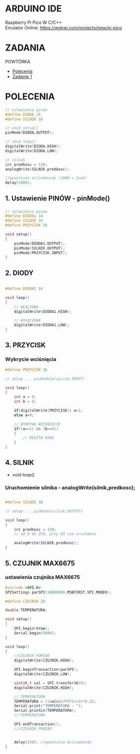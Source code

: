 
# ARDUINO IDE
Raspberry Pi Pico W C/C++\
Emulator Online: https://wokwi.com/projects/new/pi-pico
# ZADANIA
<!-- SILNIK
- [Polecenia](zadania/powtorka/polecenia.md)
- [Zadanie 1](zadania/powtorka/zadanie1.c)
- [Zadanie 2](zadania/powtorka/zadanie1.c)

CZUJNIK
- [Polecenia](zadania/powtorka/polecenia.md)
- [Zadanie 1](zadania/powtorka/zadanie1.c)
- [Zadanie 2](zadania/powtorka/zadanie1.c) -->

POWTÓRKA
- [Polecenia](zadania/powtorka/polecenia.md)
- [Zadanie 1](zadania/powtorka/zadanie1.c)



# POLECENIA

```c
// ustawienia pinow
#define DIODA 15
#define SILNIK 18

// void setup()
pinMode(DIODA,OUTPUT);

// void loop()
digitalWrite(DIODA,HIGH);
digitalWrite(DIODA,LOW);

// silnik
int predkosc = 120;
analogWrite(SILNIK,predkosc);

//opozninie milisekundy (1000 = 1sek)
delay(1000);


```


## 1. Ustawienie PINÓW - pinMode()

###
```c
// ustawienia pinow
#define DIODA1 14
#define SILNIK 19
#define PRZYCISK 20

void setup()
{
    pinMode(DIODA1,OUTPUT);
    pinMode(SILNIK,OUTPUT);
    pinMode(PRZYCISK,INPUT);
}
```

## 2. DIODY


```c

#define DIODA1 14

void loop()
{
    // WŁĄCZONA
    digitalWrite(DIODA1,HIGH);

    // WYŁĄCZONA
    digitalWrite(DIODA1,LOW);
}
```

## 3. PRZYCISK

### Wykrycie wciśnięcia
```c
#define PRZYCISK 16

// setup ... pinMode(przycisk,INPUT)

void loop()
{
    int a = 0;
    int b = 0;

    if(digitalWrite(PRZYCISK)) a=1;
    else a=0;

    // WYKRYWA WCISNIECIE
    if((a==1) && (b==0))
    {
        // RESZTA KODU
    }
}


```
## 4. SILNIK
- void loop()

### Uruchomienie silnika - analogWrite(silnik,predkosc);

```c

#define SILNIK 18

// setup ... pinMode(silnik,OUTPUT)

void loop()
{
    int predkosc = 120;
    // od 0 do 250, przy 60 sie uruchamia

    analogWrite(SILNIK,predkosc);
}
```

## 5. CZUJNIK MAX6675

### ustawienia czujnika MAX6675
```c
#include <SPI.h>
SPISettings parSPI(10000000,MSBFIRST,SPI,MODE0);

#define CZUJNIK 20

double TEMPERATURA;

void setup()
{
    SPI.begin(true);
    Serial.begin(9600);
}

void loop()
{
    //CZUJNIK-POMIAR
    digitalWrite(CZUJNIK,HIGH);

    SPI.beginTransaction(parSPI);
    digitalWrite(CZUJNIK,LOW);

    uint16_t val = SPI.transfer16(0);
    digitalWrite(CZUJNIK,HIGH);

    // TEMPERATURA
    TEMPERATURA = ((val&0x7FFF)>>3)*0.25;
    Serial.print("TEMPERATURA - ");
    Serial.printLn(TEMPERATURA);
    //!TEMPERATURA

    SPI.endTransaction();
    //!CZUJNIK-POMIAR


    delay(250); //opozninie milisekundy
}


```

